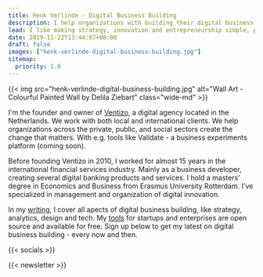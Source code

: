 ```yaml
---
title: Henk Verlinde - Digital Business Building 
description: I help organizations with building their digital business. Check out my writing and free tools.
lead: I like making strategy, innovation and entrepreneurship simple, practical, and applicable. I help organizations with building a successful digital business. Check out my <a href="/blog/">writing</a> and <a href="/tools/">free tools</a>.
date: 2019-11-22T13:44:07+00:00
draft: false
images: ["henk-verlinde-digital-business-building.jpg"]
sitemap:
  priority: 1.0
---
```


{{< img src="henk-verlinde-digital-business-building.jpg" alt="Wall Art - Colourful Painted Wall by Delila Ziebart" class="wide-md" >}}

<div class="text-columns">
<p>I'm the founder and owner of <a href="https://ventizo.com/">Ventizo</a>, a digital agency located in the Netherlands. We work with both local and international clients. We help organizations across the private, public, and social sectors create the change that matters. With e.g. tools like Validate - a business experiments platform (coming soon).</p>

<p>Before founding Ventizo in 2010, I worked for almost 15 years in the international financial services industry. Mainly as a business developer, creating several digital banking products and services. I hold a masters’ degree in Economics and Business from Erasmus University Rotterdam. I've specialized in management and organization of digital innovation.</p>

<p>In my <a href="/blog/">writing</a>, I cover all apects of digital business building, like strategy, analytics, design and tech. My <a href="/tools/">tools</a> for startups and enterprises are open source and available for free. Sign up below to get my latest on digital business building - every now and then.</p>

{{< socials >}}
</div>

{{< newsletter >}}
